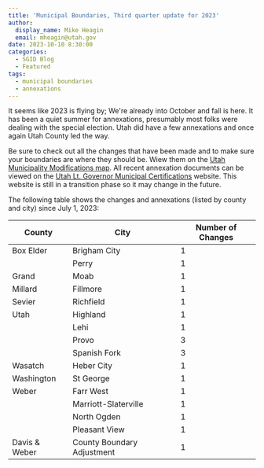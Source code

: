 ```yaml
---
title: 'Municipal Boundaries, Third quarter update for 2023'
author:
  display_name: Mike Heagin
  email: mheagin@utah.gov
date: 2023-10-10 8:30:00
categories:
  - SGID Blog
  - Featured
tags:
  - municipal boundaries
  - annexations
---
```

It seems like 2023 is flying by; We're already into October and fall is here. It has been a quiet summer for annexations, presumably most folks were dealing with the special election. Utah did have a few annexations and once again Utah County led the way.

Be sure to check out all the changes that have been made and to make sure your boundaries are where they should be. Wiew them on the [Utah Municipality Modifications map](https://www.arcgis.com/home/webmap/viewer.html?webmap=c5ab7e0fcd514f1a9db6b8dad55bba63). All recent annexation documents can be viewed on the [Utah Lt. Governor Municipal Certifications](https://demosite.utah.gov/gov-entity/boundary-certifications-by-year/) website. This website is still in a transition phase so it may change in the future.

The following table shows the changes and annexations (listed by county and city) since July  1, 2023:
 
| County | City | Number of Changes |  
| --- | --- | --- |
| Box Elder | Brigham City | 1 |
| | Perry | 1 |
| Grand | Moab | 1 |
| Millard | Fillmore | 1 |
| Sevier | Richfield | 1 |
| Utah | Highland | 1 |
| | Lehi | 1 |
| | Provo | 3 |
| | Spanish Fork | 3 |
| Wasatch | Heber City | 1 |
| Washington | St George | 1 |
| Weber | Farr West | 1 |
| | Marriott-Slaterville | 1 |
| | North Ogden | 1 |
| | Pleasant View | 1 |
| Davis & Weber | County Boundary Adjustment | 1 |
